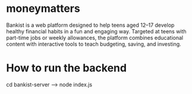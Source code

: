 # moneymatters
Bankist is a web platform designed to help teens aged 12–17 develop healthy financial habits in a fun and engaging way. Targeted at teens with part-time jobs or weekly allowances, the platform combines educational content with interactive tools to teach budgeting, saving, and investing.
# How to run the backend
cd bankist-server --> node index.js 